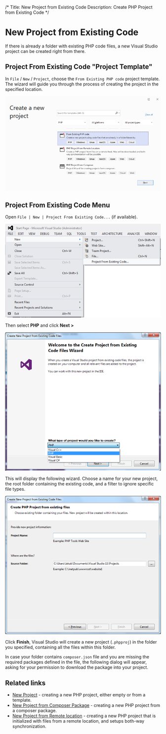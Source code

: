 /*
Title: New Project from Existing Code
Description: Create PHP Project from Existing Code
*/

# New Project from Existing Code

If there is already a folder with existing PHP code files, a new Visual Studio project can be created right from there.

## Project From Existing Code "Project Template"

In `File` / `New` / `Project`, choose the `From Existing PHP code` project template. The wizard will guide you through the process of creating the project in the specified location.

![Visual Studio New PHP Project From Existing Code](imgs/from-existing-code-template.png)

## Project From Existing Code Menu

Open `File | New | Project From Existing Code...` (if available).

![Command in Visual Studio menu](imgs/from-existing-code-menu.png)

Then select **PHP** and click **Next >**

![New Project from Existing Code wizard - Step 1](imgs/from-existing-code-step1.png)

This will display the following wizard. Choose a name for your new project, the root folder containing the existing code, and a filter to ignore specific file types.

![New Project from Existing Code wizard - Step 2](imgs/from-existing-code-step2.png)

Click **Finish**, Visual Studio will create a new project (`.phpproj`) in the folder you specified, containing all the files within this folder.

In case your folder contains `composer.json` file and you are missing the required packages defined in the file, the following dialog will appear, asking for your permission to download the package into your project.

## Related links

- [New Project](new-project) - creating a new PHP project, either empty or from a template.
- [New Project from Composer Package](new-project-composer) - creating a new PHP project from a composer package.
- [New Project from Remote location](new-project-remote) - creating a new PHP project that is initialized with files from a remote location, and setups both-way synchronization.